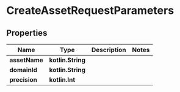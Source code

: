 
# CreateAssetRequestParameters

## Properties
Name | Type | Description | Notes
------------ | ------------- | ------------- | -------------
**assetName** | **kotlin.String** |  | 
**domainId** | **kotlin.String** |  | 
**precision** | **kotlin.Int** |  | 



